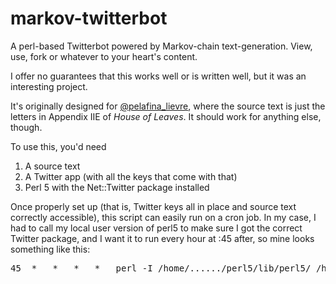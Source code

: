 markov-twitterbot
=================

A perl-based Twitterbot powered by Markov-chain text-generation. View, use, fork or whatever to your heart's content.

I offer no guarantees that this works well or is written well, but it was an interesting project.

It's originally designed for <a href="http://www.twitter.com/pelafina_lievre">@pelafina_lievre</a>, where the source text
is just the letters in Appendix IIE of *House of Leaves*. It should work for anything else, though.

To use this, you'd need 

1. A source text
2. A Twitter app (with all the keys that come with that)
3. Perl 5 with the Net::Twitter package installed

Once properly set up (that is, Twitter keys all in place and source text correctly accessible), this script can easily run
on a cron job. In my case, I had to call my local user version of perl5 to make sure I got the correct Twitter 
package, and I want it to run every hour at :45 after, so mine looks something like this:

<pre>
45  *	*	*	*	perl -I /home/...<user path>.../perl5/lib/perl5/ /home/...<user path>.../pelafina/msg.pl
</pre>

